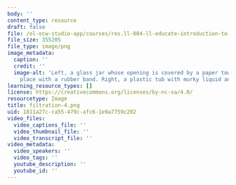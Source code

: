 ```yaml
---
body: ''
content_type: resource
draft: false
file: /ol-ocw-studio-app/courses/res.ll-004-ll-educate-introduction-to-engineering-concepts-spring-2022/filtration-4.png
file_size: 355205
file_type: image/png
image_metadata:
  caption: ''
  credit: ''
  image-alt: 'Left, a glass jar whose opening is covered by a paper towel kept in
    place with a rubber band. Right, a plastic tub with murky liquid and contaminants. '
learning_resource_types: []
license: https://creativecommons.org/licenses/by-nc-sa/4.0/
resourcetype: Image
title: filtration-4.png
uid: 1811a27c-ca55-479c-afc6-1e9a7759c202
video_files:
  video_captions_file: ''
  video_thumbnail_file: ''
  video_transcript_file: ''
video_metadata:
  video_speakers: ''
  video_tags: ''
  youtube_description: ''
  youtube_id: ''
---
```

